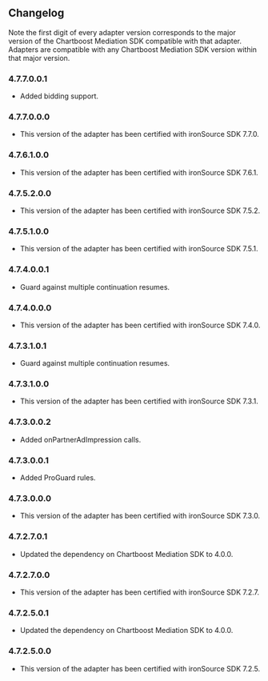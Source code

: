 ## Changelog

Note the first digit of every adapter version corresponds to the major version of the Chartboost Mediation SDK compatible with that adapter. 
Adapters are compatible with any Chartboost Mediation SDK version within that major version.

### 4.7.7.0.0.1
- Added bidding support.

### 4.7.7.0.0.0
- This version of the adapter has been certified with ironSource SDK 7.7.0.

### 4.7.6.1.0.0
- This version of the adapter has been certified with ironSource SDK 7.6.1.

### 4.7.5.2.0.0
- This version of the adapter has been certified with ironSource SDK 7.5.2.

### 4.7.5.1.0.0
- This version of the adapter has been certified with ironSource SDK 7.5.1.

### 4.7.4.0.0.1
- Guard against multiple continuation resumes.

### 4.7.4.0.0.0
- This version of the adapter has been certified with ironSource SDK 7.4.0.

### 4.7.3.1.0.1
- Guard against multiple continuation resumes.

### 4.7.3.1.0.0
- This version of the adapter has been certified with ironSource SDK 7.3.1.

### 4.7.3.0.0.2
- Added onPartnerAdImpression calls.

### 4.7.3.0.0.1
- Added ProGuard rules.

### 4.7.3.0.0.0
- This version of the adapter has been certified with ironSource SDK 7.3.0.

### 4.7.2.7.0.1
- Updated the dependency on Chartboost Mediation SDK to 4.0.0.

### 4.7.2.7.0.0
- This version of the adapter has been certified with ironSource SDK 7.2.7.

### 4.7.2.5.0.1
- Updated the dependency on Chartboost Mediation SDK to 4.0.0.

### 4.7.2.5.0.0
- This version of the adapter has been certified with ironSource SDK 7.2.5.
